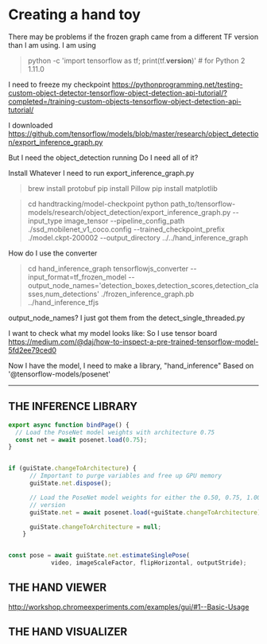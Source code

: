 # Creating a hand toy

There may be problems if the frozen graph came from a different TF version than I am using. I am using

> python -c 'import tensorflow as tf; print(tf.__version__)'  # for Python 2
> 1.11.0

I need to freeze my checkpoint
https://pythonprogramming.net/testing-custom-object-detector-tensorflow-object-detection-api-tutorial/?completed=/training-custom-objects-tensorflow-object-detection-api-tutorial/

I downloaded
https://github.com/tensorflow/models/blob/master/research/object_detection/export_inference_graph.py

But I need the object_detection running
Do I need all of it?

Install
Whatever I need to run export_inference_graph.py

> brew install protobuf
> pip install Pillow
> pip install matplotlib

> cd handtracking/model-checkpoint
> python path_to/tensorflow-models/research/object_detection/export_inference_graph.py --input_type image_tensor --pipeline_config_path ./ssd_mobilenet_v1_coco.config --trained_checkpoint_prefix ./model.ckpt-200002 --output_directory ../../hand_inference_graph



How do I use the converter

>  cd hand_inference_graph
>  tensorflowjs_converter --input_format=tf_frozen_model --output_node_names='detection_boxes,detection_scores,detection_classes,num_detections' ./frozen_inference_graph.pb ../hand_inference_tfjs

output_node_names? I just got them from the detect_single_threaded.py

I want to check what my model looks like:
So I use tensor board
https://medium.com/@daj/how-to-inspect-a-pre-trained-tensorflow-model-5fd2ee79ced0

Now I have the model, I need to make a library, "hand_inference"
Based on
'@tensorflow-models/posenet'



-----

## THE INFERENCE LIBRARY

```javascript
export async function bindPage() {
  // Load the PoseNet model weights with architecture 0.75
  const net = await posenet.load(0.75);
}


if (guiState.changeToArchitecture) {
      // Important to purge variables and free up GPU memory
      guiState.net.dispose();

      // Load the PoseNet model weights for either the 0.50, 0.75, 1.00, or 1.01
      // version
      guiState.net = await posenet.load(+guiState.changeToArchitecture);

      guiState.changeToArchitecture = null;
    }


const pose = await guiState.net.estimateSinglePose(
            video, imageScaleFactor, flipHorizontal, outputStride);

```


## THE HAND VIEWER

http://workshop.chromeexperiments.com/examples/gui/#1--Basic-Usage



## THE HAND VISUALIZER

